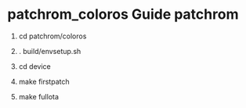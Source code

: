 patchrom_coloros
Guide patchrom 
================
1.  cd patchrom/coloros

2.  . build/envsetup.sh

3.  cd device

4.  make firstpatch

5.  make fullota


